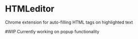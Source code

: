 # HTMLeditor
Chrome extension for auto-filling HTML tags on highlighted text

#WIP
Currently working on popup functionality
